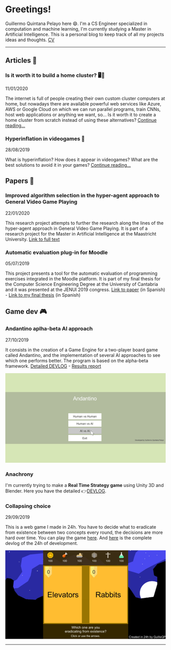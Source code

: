 <script data-ad-client="ca-pub-1426143204952754" async src="https://pagead2.googlesyndication.com/pagead/js/adsbygoogle.js"></script>

<link rel="shortcut icon" type="image/png" href="images/favicon.ico">

# Greetings!
Guillermo Quintana Pelayo here 😄. I'm a CS Engineer specialized in computation and machine learning, I'm currently studying a Master in Artificial Intelligence. This is a personal blog to keep track of all my projects ideas and thoughts. [CV](CV_GuillermoQuintana2020.pdf)

* * *
## Articles 📰
### **Is it worth it to build a home cluster?** 🖥🧮
11/01/2020

The internet is full of people creating their own custom cluster computers at home, but nowadays there are available powerful web services like Azure, AWS or Google Cloud on which we can run parallel programs, train CNNs, host web applications or anything we want, so... Is it worth it to create a home cluster from scratch instead of using these alternatives?
[Continue reading...](articles/home_cluster.md)

### **Hyperinflation in videogames** 💸
28/08/2019

What is hyperinflation? How does it appear in videogames? What are the best solutions to avoid it in your games? [Continue reading...](articles/hyperinflation_in_videogames.md)


## Papers 📓
### **Improved algorithm selection in the hyper-agent approach to General Video Game Playing**
22/01/2020

This research project attempts to further the research along the lines of the hyper-agent approach in General Video Game Playing. It is part of a research project for the Master in Artificial Intelligence at the Maastricht University. [Link to full text](papers/MRP_HyperAgent.pdf)

### **Automatic evaluation plug-in for Moodle** 
05/07/2019

This project presents a tool for the automatic evaluation of programming exercises integrated in the Moodle platform. It is part of my final thesis for the Computer Science Engineering Degree at the University of Cantabria and it was presented at the JENUI 2019 congress.
[Link to paper](http://www.aenui.net/ojs/index.php?journal=actas_jenui&page=article&op=view&path%5B%5D=513) (in Spanish) - [Link to my final thesis](papers/TFG%20Quintana%20Pelayo%20Guillermo.pdf) (in Spanish)

## Game dev 🎮

### Andantino aplha-beta AI approach
27/10/2019

It consists in the creation of a Game Engine for a two-player board game called Andantino, and the implementation of several AI approaches to see which one performs better. The program is based on the alpha-beta framework. [Detailed DEVLOG](gamedev/andantino.md) - [Results report](papers/Andantino_Report_GuillermoQuintana.pdf)

![](/gamedev/gifs/andantino_minimax1.gif)

### Anachrony
I'm currently trying to make a **Real Time Strategy game** using Unity 3D and Blender. Here you have the detailed 👉[DEVLOG](gamedev/RTSdevlog.md).

### Collapsing choice
29/09/2019

This is a web game I made in 24h. You have to decide what to eradicate from existence between two concepts every round, the decisions are more hard over time. You can play the game [here](gamedev/collapsing_choice/index.html). And [here](gamedev/collapsing_choice.md) is the complete devlog of the 24h of development.

![](gamedev/images/cc2.png)

* * *